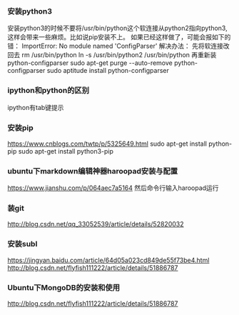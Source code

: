 ### 安装python3
安装python3的时候不要将/usr/bin/python这个软连接从python2指向python3,这样会带来一些麻烦。比如说pip安装不上。
如果已经这样做了，可能会报如下的错：
ImportError: No module named 'ConfigParser'
解决办法：
先将软连接改回去
rm /usr/bin/python
 ln -s /usr/bin/python2 /usr/bin/python
 再重新装python-configparser
sudo apt-get purge --auto-remove python-configparser
sudo aptitude install python-configparser
### ipython和python的区别
ipython有tab键提示
### 安装pip
https://www.cnblogs.com/twtp/p/5325649.html
sudo apt-get install python-pip
sudo apt-get install python3-pip

### ubuntu下markdown编辑神器haroopad安装与配置
https://www.jianshu.com/p/064aec7a5164
然后命令行输入haroopad运行
### 装git
http://blog.csdn.net/qq_33052539/article/details/52820032
### 安装subl
https://jingyan.baidu.com/article/64d05a023cd849de55f73be4.html
http://blog.csdn.net/flyfish111222/article/details/51886787
### Ubuntu下MongoDB的安装和使用
http://blog.csdn.net/flyfish111222/article/details/51886787